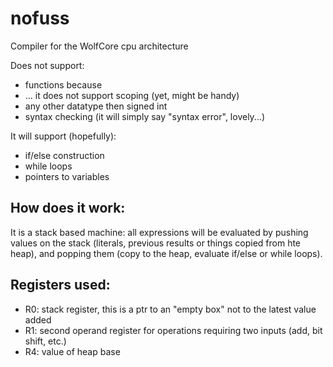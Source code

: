 # nofuss
Compiler for the WolfCore cpu architecture

Does not support:
- functions because
- ... it does not support scoping (yet, might be handy)
- any other datatype then signed int
- syntax checking (it will simply say "syntax error", lovely...)

It will support (hopefully):
- if/else construction
- while loops
- pointers to variables

## How does it work:
It is a stack based machine: all expressions will be evaluated by pushing values on the stack (literals, previous results or things copied from hte heap), and popping them (copy to the heap, evaluate if/else or while loops).

## Registers used:
- R0: stack register, this is a ptr to an "empty box" not to the latest value added
- R1: second operand register for operations requiring two inputs (add, bit shift, etc.)
- R4: value of heap base
